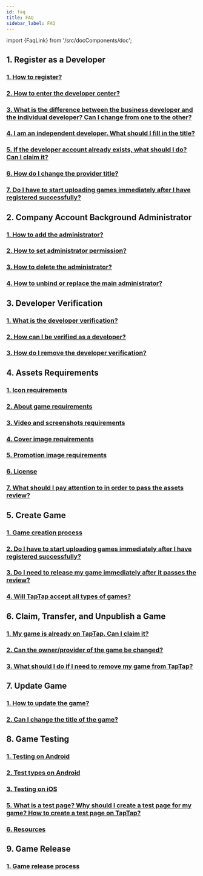 ```yaml
---
id: faq
title: FAQ
sidebar_label: FAQ
---
```

import {FaqLink} from '/src/docComponents/doc';

## 1. Register as a Developer 

### [<FaqLink>1. How to register?</FaqLink>](/store/store-register/#how-to-register)  
### [<FaqLink>2. How to enter the developer center?</FaqLink>](/store/store-register/#get-started)  
### [<FaqLink>3. What is the difference between the business developer and the individual developer? Can I change from one to the other?</FaqLink>](/store/store-register/#what-is-the-difference-between-the-business-developer-and-the-individual-developer-can-i-change-from-one-to-the-other)    
### [<FaqLink>4. I am an independent developer. What should I fill in the title?</FaqLink>](/store/store-register/#i-am-an-independent-developer-what-should-i-fill-in-the-title)  
### [<FaqLink>5. If the developer account already exists, what should I do? Can I claim it?</FaqLink>](/store/store-register/#if-the-developer-account-already-exists-what-should-i-do-can-i-claim-it)  
### [<FaqLink>6. How do I change the provider title?</FaqLink>](/store/store-register/#how-do-i-change-the-provider-title)
### [<FaqLink>7. Do I have to start uploading games immediately after I have registered successfully?</FaqLink>](/store/store-register/#do-i-have-to-start-uploading-games-immediately-after-i-have-registered-successfully) 


## 2. Company Account Background Administrator 

### [<FaqLink>1. How to add the administrator?</FaqLink>](/store/store-admin/)  
### [<FaqLink>2. How to set administrator permission?</FaqLink>](/store/store-admin/)  
### [<FaqLink>3. How to delete the administrator?</FaqLink>](/store/store-admin/)
### [<FaqLink>4. How to unbind or replace the main administrator?</FaqLink>](/store/store-admin/)

## 3. Developer Verification 

### [<FaqLink>1. What is the developer verification?</FaqLink>](/store/store-auth/#what-is-the-developer-verification)  
### [<FaqLink>2. How can I be verified as a developer?</FaqLink>](/store/store-auth/#how-can-i-be-verified-as-a-developer)
### [<FaqLink>3. How do I remove the developer verification?</FaqLink>](/store/store-auth/#how-do-i-remove-the-developer-verification) 


## 4. Assets Requirements 

### [<FaqLink>1. Icon requirements</FaqLink>](/store/store-material/#icons)  
### [<FaqLink>2. About game requirements</FaqLink>](/store/store-material/#about)    
### [<FaqLink>3. Video and screenshots requirements</FaqLink>](/store/store-material/#video-and-screenshots)   
### [<FaqLink>4. Cover image requirements</FaqLink>](/store/store-material/#cover-image-on-top-of-game-page)    
### [<FaqLink>5. Promotion image requirements</FaqLink>](/store/store-material/#promotion-image)   
### [<FaqLink>6. License</FaqLink>](/store/store-material/#license)
### [<FaqLink>7. What should I pay attention to in order to pass the assets review?</FaqLink>](/store/store-material/#what-should-i-pay-attention-to-in-order-to-pass-the-assets-review)  

## 5. Create Game  

### [<FaqLink>1. Game creation process</FaqLink>](/store/store-creategame/)    
### [<FaqLink>2. Do I have to start uploading games immediately after I have registered successfully?</FaqLink>](/store/store-register/#do-i-have-to-start-uploading-games-immediately-after-i-have-registered-successfully)
### [<FaqLink>3. Do I need to release my game immediately after it passes the review?</FaqLink>](/store/store-creategame/#do-i-need-to-release-my-game-immediately-after-it-passes-the-review)
### [<FaqLink>4. Will TapTap accept all types of games?</FaqLink>](/store/store-creategame/#will-taptap-accept-all-types-of-games)

## 6. Claim, Transfer, and Unpublish a Game  

### [<FaqLink>1. My game is already on TapTap. Can I claim it?</FaqLink>](/store/store-creategame/#my-game-is-already-on-taptap-can-i-claim-it)
### [<FaqLink>2. Can the owner/provider of the game be changed?</FaqLink>](/store/store-creategame/#can-the-ownerprovider-of-the-game-be-changed)  
### [<FaqLink>3. What should I do if I need to remove my game from TapTap?</FaqLink>](/store/store-creategame/#what-should-i-do-if-i-need-to-remove-my-game-from-taptap)

## 7. Update Game

### [<FaqLink>1. How to update the game?</FaqLink>](/store/store-update/)   
### [<FaqLink>2. Can I change the title of the game?</FaqLink>](/store/store-update/#can-i-change-the-title-of-the-game)  

## 8. Game Testing

### [<FaqLink>1. Testing on Android</FaqLink>](/store/store-test/#testing-on-android)
### [<FaqLink>2. Test types on Android</FaqLink>](/store/store-test/#test-types-on-android)
### [<FaqLink>3. Testing on iOS</FaqLink>](/store/store-test/#testing-on-ios)
### [<FaqLink>5. What is a test page? Why should I create a test page for my game? How to create a test page on TapTap?</FaqLink>](/store/store-test/#what-is-a-test-page-why-should-i-create-a-test-page-for-my-game-how-to-create-a-test-page-on-taptap)
### [<FaqLink>6. Resources</FaqLink>](/store/store-test/#resources)

## 9. Game Release 

### [<FaqLink>1. Game release process</FaqLink>](/store/store-publish-game/)